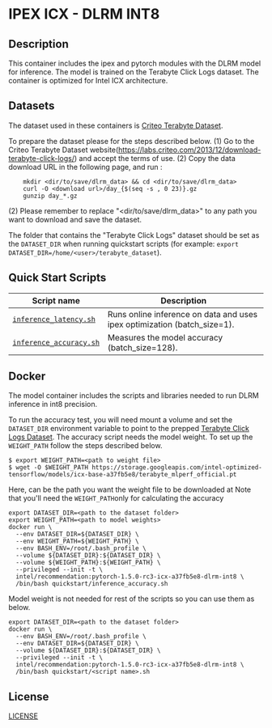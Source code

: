 <!--- 0. Title -->
# IPEX ICX - DLRM INT8 

<!-- 10. Description -->
## Description

This container includes the ipex and pytorch modules with the DLRM model for inference. The model is trained on the Terabyte Click Logs dataset. The container is optimized for Intel ICX architecture.

<!--- 20. Datasets -->
## Datasets

The dataset used in these containers is [Criteo Terabyte Dataset](https://labs.criteo.com/2013/12/download-terabyte-click-logs/).

To prepare the dataset please for the steps described below.
(1) Go to the Criteo Terabyte Dataset website(https://labs.criteo.com/2013/12/download-terabyte-click-logs/) and accept the terms of use. 
(2) Copy the data download URL in the following page, and run :
```
    mkdir <dir/to/save/dlrm_data> && cd <dir/to/save/dlrm_data>
    curl -O <download url>/day_{$(seq -s , 0 23)}.gz
    gunzip day_*.gz
```
(2) Please remember to replace  "<dir/to/save/dlrm_data>" to any path you want to download and save the dataset.

The folder that contains the "Terabyte Click Logs" dataset should be set as the
`DATASET_DIR` when running quickstart scripts 
(for example: `export DATASET_DIR=/home/<user>/terabyte_dataset`).

<!--- 30. Quick Start Scripts -->
## Quick Start Scripts

| Script name | Description |
|-------------|-------------|
| [`inference_latency.sh`](inference_latency.sh) | Runs online inference on data and uses ipex optimization (batch_size=1). |
| [`inference_accuracy.sh`](inference_accuracy.sh) | Measures the model accuracy (batch_size=128). |

<!--- 40. Docker -->
## Docker

The model container includes the scripts and libraries needed to run 
DLRM inference in int8 precision.

To run the accuracy test, you will need
mount a volume and set the `DATASET_DIR` environment variable to point
to the prepped [Terabyte Click Logs Dataset](#dataset).
The accuracy script needs the model weight. To set up the `WEIGHT_PATH` 
follow the steps described below.

```
$ export WEIGHT_PATH=<path to weight file>
$ wget -O $WEIGHT_PATH https://storage.googleapis.com/intel-optimized-tensorflow/models/icx-base-a37fb5e8/terabyte_mlperf_official.pt 
```
Here, <path to weight file> can be the path you want the weight file to be downloaded at
Note that you'll need the `WEIGHT_PATH`only for calculating the accuracy

```
export DATASET_DIR=<path to the dataset folder>
export WEIGHT_PATH=<path to model weights>
docker run \
  --env DATASET_DIR=${DATASET_DIR} \
  --env WEIGHT_PATH=${WEIGHT_PATH} \
  --env BASH_ENV=/root/.bash_profile \
  --volume ${DATASET_DIR}:${DATASET_DIR} \
  --volume ${WEIGHT_PATH}:${WEIGHT_PATH} \
  --privileged --init -t \
  intel/recommendation:pytorch-1.5.0-rc3-icx-a37fb5e8-dlrm-int8 \
  /bin/bash quickstart/inference_accuracy.sh
```

Model weight is not needed for rest of the scripts so you can use them as below.

```
export DATASET_DIR=<path to the dataset folder>
docker run \
  --env BASH_ENV=/root/.bash_profile \
  --env DATASET_DIR=${DATASET_DIR} \
  --volume ${DATASET_DIR}:${DATASET_DIR} \
  --privileged --init -t \
  intel/recommendation:pytorch-1.5.0-rc3-icx-a37fb5e8-dlrm-int8 \
  /bin/bash quickstart/<script name>.sh
```

<!--- 50. License -->
## License

[LICENSE](/LICENSE)

